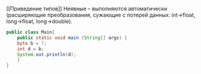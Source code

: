 [[Приведение типов]]
Неявные – выполняются автоматически (расширяющие преобразования, сужающие с потерей данных: int->float, long->float, long->double).

```java
public class Main{  
    public static void main (String[] args) {  
    byte b = 7;
	int d = b;
    System.out.println(d);  
    }  
}
```